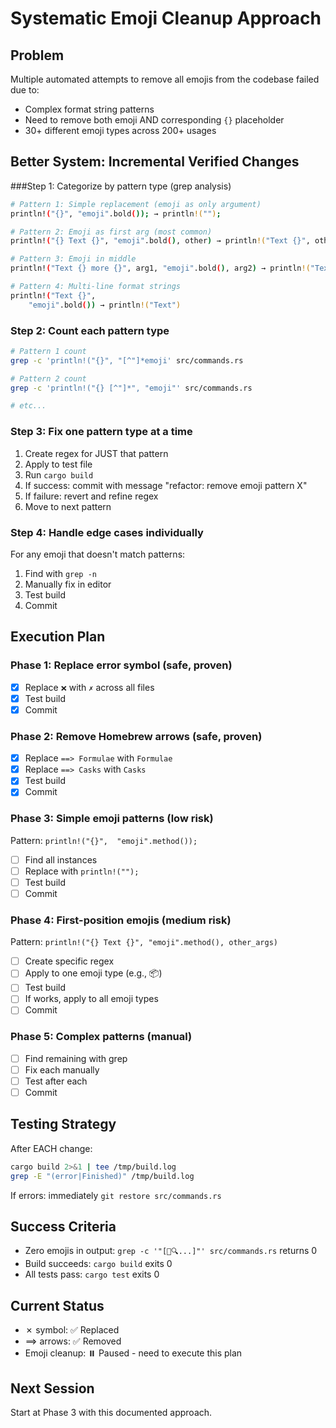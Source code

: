 # Systematic Emoji Cleanup Approach

## Problem
Multiple automated attempts to remove all emojis from the codebase failed due to:
- Complex format string patterns
- Need to remove both emoji AND corresponding `{}` placeholder
- 30+ different emoji types across 200+ usages

## Better System: Incremental Verified Changes

###Step 1: Categorize by pattern type (grep analysis)
```bash
# Pattern 1: Simple replacement (emoji as only argument)
println!("{}", "emoji".bold()); → println!("");

# Pattern 2: Emoji as first arg (most common)
println!("{} Text {}", "emoji".bold(), other) → println!("Text {}", other)

# Pattern 3: Emoji in middle
println!("Text {} more {}", arg1, "emoji".bold(), arg2) → println!("Text {} more {}", arg1, arg2)

# Pattern 4: Multi-line format strings
println!("Text {}",
    "emoji".bold()) → println!("Text")
```

### Step 2: Count each pattern type
```bash
# Pattern 1 count
grep -c 'println!("{}", "[^"]*emoji' src/commands.rs

# Pattern 2 count
grep -c 'println!("{} [^"]*", "emoji"' src/commands.rs

# etc...
```

### Step 3: Fix one pattern type at a time
1. Create regex for JUST that pattern
2. Apply to test file
3. Run `cargo build`
4. If success: commit with message "refactor: remove emoji pattern X"
5. If failure: revert and refine regex
6. Move to next pattern

### Step 4: Handle edge cases individually
For any emoji that doesn't match patterns:
1. Find with `grep -n`
2. Manually fix in editor
3. Test build
4. Commit

## Execution Plan

### Phase 1: Replace error symbol (safe, proven)
- [x] Replace `❌` with `✗` across all files
- [x] Test build
- [x] Commit

### Phase 2: Remove Homebrew arrows (safe, proven)
- [x] Replace `==> Formulae` with `Formulae`
- [x] Replace `==> Casks` with `Casks`
- [x] Test build
- [x] Commit

### Phase 3: Simple emoji patterns (low risk)
Pattern: `println!("{}",  "emoji".method());`
- [ ] Find all instances
- [ ] Replace with `println!("");`
- [ ] Test build
- [ ] Commit

### Phase 4: First-position emojis (medium risk)
Pattern: `println!("{} Text {}", "emoji".method(), other_args)`
- [ ] Create specific regex
- [ ] Apply to one emoji type (e.g., 📦)
- [ ] Test build
- [ ] If works, apply to all emoji types
- [ ] Commit

### Phase 5: Complex patterns (manual)
- [ ] Find remaining with grep
- [ ] Fix each manually
- [ ] Test after each
- [ ] Commit

## Testing Strategy
After EACH change:
```bash
cargo build 2>&1 | tee /tmp/build.log
grep -E "(error|Finished)" /tmp/build.log
```

If errors: immediately `git restore src/commands.rs`

## Success Criteria
- Zero emojis in output: `grep -c '"[🎯🔍...]"' src/commands.rs` returns 0
- Build succeeds: `cargo build` exits 0
- All tests pass: `cargo test` exits 0

## Current Status
- ✗ symbol: ✅ Replaced
- ==> arrows: ✅ Removed
- Emoji cleanup: ⏸️ Paused - need to execute this plan

## Next Session
Start at Phase 3 with this documented approach.
